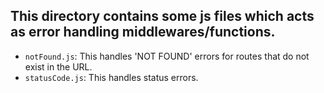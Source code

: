 ## This directory contains some js files which acts as error handling middlewares/functions.

- `notFound.js`: This handles 'NOT FOUND' errors for routes that do not exist in the URL.
- `statusCode.js`: This handles status errors.